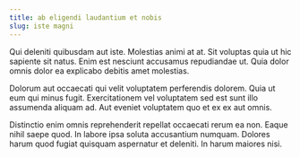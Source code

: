 ```yaml
---
title: ab eligendi laudantium et nobis
slug: iste magni
---
```


Qui deleniti quibusdam aut iste. Molestias animi at at. Sit voluptas quia ut hic sapiente sit natus. Enim est nesciunt accusamus repudiandae ut. Quia dolor omnis dolor ea explicabo debitis amet molestias.

Dolorum aut occaecati qui velit voluptatem perferendis dolorem. Quia ut eum qui minus fugit. Exercitationem vel voluptatem sed est sunt illo assumenda aliquam ad. Aut eveniet voluptatem quo et ex ex aut omnis.

Distinctio enim omnis reprehenderit repellat occaecati rerum ea non. Eaque nihil saepe quod. In labore ipsa soluta accusantium numquam. Dolores harum quod fugiat quisquam aspernatur et deleniti. In harum maiores nisi.
